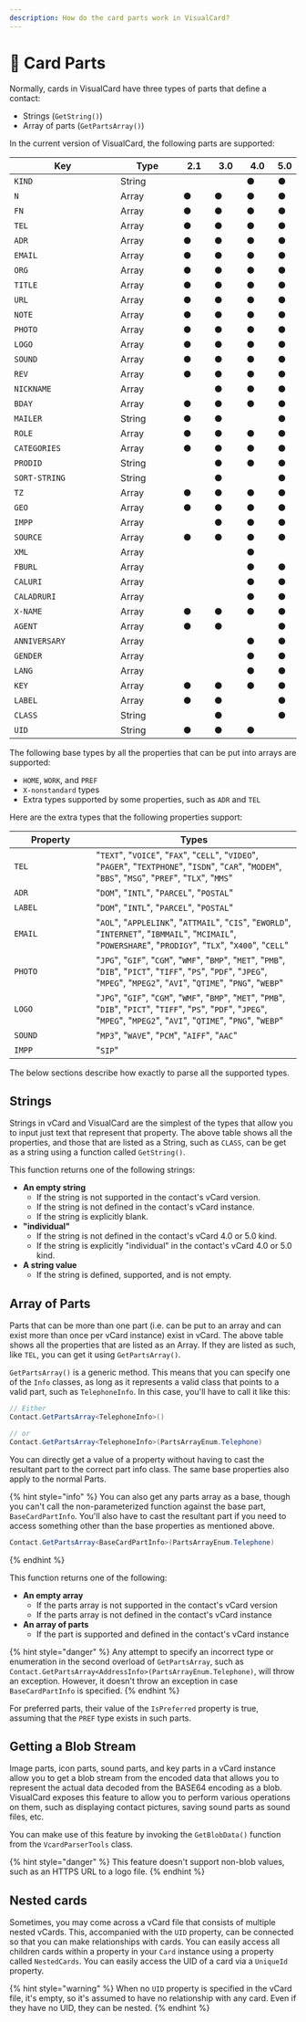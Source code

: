 ```yaml
---
description: How do the card parts work in VisualCard?
---
```


# 🧩 Card Parts

Normally, cards in VisualCard have three types of parts that define a contact:

* Strings (`GetString()`)
* Array of parts (`GetPartsArray()`)

In the current version of VisualCard, the following parts are supported:

<table><thead><tr><th width="295">Key</th><th width="170">Type</th><th width="59">2.1</th><th width="65">3.0</th><th width="60">4.0</th><th>5.0</th></tr></thead><tbody><tr><td><code>KIND</code></td><td>String</td><td></td><td></td><td>●</td><td>●</td></tr><tr><td><code>N</code></td><td>Array</td><td>●</td><td>●</td><td>●</td><td>●</td></tr><tr><td><code>FN</code></td><td>Array</td><td>●</td><td>●</td><td>●</td><td>●</td></tr><tr><td><code>TEL</code></td><td>Array</td><td>●</td><td>●</td><td>●</td><td>●</td></tr><tr><td><code>ADR</code></td><td>Array</td><td>●</td><td>●</td><td>●</td><td>●</td></tr><tr><td><code>EMAIL</code></td><td>Array</td><td>●</td><td>●</td><td>●</td><td>●</td></tr><tr><td><code>ORG</code></td><td>Array</td><td>●</td><td>●</td><td>●</td><td>●</td></tr><tr><td><code>TITLE</code></td><td>Array</td><td>●</td><td>●</td><td>●</td><td>●</td></tr><tr><td><code>URL</code></td><td>Array</td><td>●</td><td>●</td><td>●</td><td>●</td></tr><tr><td><code>NOTE</code></td><td>Array</td><td>●</td><td>●</td><td>●</td><td>●</td></tr><tr><td><code>PHOTO</code></td><td>Array</td><td>●</td><td>●</td><td>●</td><td>●</td></tr><tr><td><code>LOGO</code></td><td>Array</td><td>●</td><td>●</td><td>●</td><td>●</td></tr><tr><td><code>SOUND</code></td><td>Array</td><td>●</td><td>●</td><td>●</td><td>●</td></tr><tr><td><code>REV</code></td><td>Array</td><td>●</td><td>●</td><td>●</td><td>●</td></tr><tr><td><code>NICKNAME</code></td><td>Array</td><td></td><td>●</td><td>●</td><td>●</td></tr><tr><td><code>BDAY</code></td><td>Array</td><td>●</td><td>●</td><td>●</td><td>●</td></tr><tr><td><code>MAILER</code></td><td>String</td><td>●</td><td>●</td><td></td><td>●</td></tr><tr><td><code>ROLE</code></td><td>Array</td><td>●</td><td>●</td><td>●</td><td>●</td></tr><tr><td><code>CATEGORIES</code></td><td>Array</td><td>●</td><td>●</td><td>●</td><td>●</td></tr><tr><td><code>PRODID</code></td><td>String</td><td></td><td>●</td><td>●</td><td>●</td></tr><tr><td><code>SORT-STRING</code></td><td>String</td><td></td><td>●</td><td></td><td>●</td></tr><tr><td><code>TZ</code></td><td>Array</td><td>●</td><td>●</td><td>●</td><td>●</td></tr><tr><td><code>GEO</code></td><td>Array</td><td>●</td><td>●</td><td>●</td><td>●</td></tr><tr><td><code>IMPP</code></td><td>Array</td><td></td><td>●</td><td>●</td><td>●</td></tr><tr><td><code>SOURCE</code></td><td>Array</td><td>●</td><td>●</td><td>●</td><td>●</td></tr><tr><td><code>XML</code></td><td>Array</td><td></td><td></td><td>●</td><td></td></tr><tr><td><code>FBURL</code></td><td>Array</td><td></td><td></td><td>●</td><td>●</td></tr><tr><td><code>CALURI</code></td><td>Array</td><td></td><td></td><td>●</td><td>●</td></tr><tr><td><code>CALADRURI</code></td><td>Array</td><td></td><td></td><td>●</td><td>●</td></tr><tr><td><code>X-NAME</code></td><td>Array</td><td>●</td><td>●</td><td>●</td><td>●</td></tr><tr><td><code>AGENT</code></td><td>Array</td><td>●</td><td>●</td><td></td><td>●</td></tr><tr><td><code>ANNIVERSARY</code></td><td>Array</td><td></td><td></td><td>●</td><td>●</td></tr><tr><td><code>GENDER</code></td><td>Array</td><td></td><td></td><td>●</td><td>●</td></tr><tr><td><code>LANG</code></td><td>Array</td><td></td><td></td><td>●</td><td>●</td></tr><tr><td><code>KEY</code></td><td>Array</td><td>●</td><td>●</td><td>●</td><td>●</td></tr><tr><td><code>LABEL</code></td><td>Array</td><td>●</td><td>●</td><td></td><td>●</td></tr><tr><td><code>CLASS</code></td><td>String</td><td></td><td>●</td><td></td><td>●</td></tr><tr><td><code>UID</code></td><td>String</td><td>●</td><td>●</td><td>●</td><td></td></tr></tbody></table>

The following base types by all the properties that can be put into arrays are supported:

* `HOME`, `WORK`, and `PREF`
* `X-nonstandard` types
* Extra types supported by some properties, such as `ADR` and `TEL`

Here are the extra types that the following properties support:

<table><thead><tr><th width="128">Property</th><th>Types</th></tr></thead><tbody><tr><td><code>TEL</code></td><td>"<code>TEXT</code>", "<code>VOICE</code>", "<code>FAX</code>", "<code>CELL</code>", "<code>VIDEO</code>", "<code>PAGER</code>", "<code>TEXTPHONE</code>", "<code>ISDN</code>", "<code>CAR</code>", "<code>MODEM</code>", "<code>BBS</code>", "<code>MSG</code>", "<code>PREF</code>", "<code>TLX</code>", "<code>MMS</code>"</td></tr><tr><td><code>ADR</code></td><td>"<code>DOM</code>", "<code>INTL</code>", "<code>PARCEL</code>", "<code>POSTAL</code>"</td></tr><tr><td><code>LABEL</code></td><td>"<code>DOM</code>", "<code>INTL</code>", "<code>PARCEL</code>", "<code>POSTAL</code>"</td></tr><tr><td><code>EMAIL</code></td><td>"<code>AOL</code>", "<code>APPLELINK</code>", "<code>ATTMAIL</code>", "<code>CIS</code>", "<code>EWORLD</code>", "<code>INTERNET</code>", "<code>IBMMAIL</code>", "<code>MCIMAIL</code>", "<code>POWERSHARE</code>", "<code>PRODIGY</code>", "<code>TLX</code>", "<code>X400</code>", "<code>CELL</code>"</td></tr><tr><td><code>PHOTO</code></td><td>"<code>JPG</code>", "<code>GIF</code>", "<code>CGM</code>", "<code>WMF</code>", "<code>BMP</code>", "<code>MET</code>", "<code>PMB</code>", "<code>DIB</code>", "<code>PICT</code>", "<code>TIFF</code>", "<code>PS</code>", "<code>PDF</code>", "<code>JPEG</code>", "<code>MPEG</code>", "<code>MPEG2</code>", "<code>AVI</code>", "<code>QTIME</code>", "<code>PNG</code>", "<code>WEBP</code>"</td></tr><tr><td><code>LOGO</code></td><td>"<code>JPG</code>", "<code>GIF</code>", "<code>CGM</code>", "<code>WMF</code>", "<code>BMP</code>", "<code>MET</code>", "<code>PMB</code>", "<code>DIB</code>", "<code>PICT</code>", "<code>TIFF</code>", "<code>PS</code>", "<code>PDF</code>", "<code>JPEG</code>", "<code>MPEG</code>", "<code>MPEG2</code>", "<code>AVI</code>", "<code>QTIME</code>", "<code>PNG</code>", "<code>WEBP</code>"</td></tr><tr><td><code>SOUND</code></td><td>"<code>MP3</code>", "<code>WAVE</code>", "<code>PCM</code>", "<code>AIFF</code>", "<code>AAC</code>"</td></tr><tr><td><code>IMPP</code></td><td>"<code>SIP</code>"</td></tr></tbody></table>

The below sections describe how exactly to parse all the supported types.

## Strings

Strings in vCard and VisualCard are the simplest of the types that allow you to input just text that represent that property. The above table shows all the properties, and those that are listed as a String, such as `CLASS`, can be get as a string using a function called `GetString()`.

This function returns one of the following strings:

* **An empty string**
  * If the string is not supported in the contact's vCard version.
  * If the string is not defined in the contact's vCard instance.
  * If the string is explicitly blank.
* **"individual"**
  * If the string is not defined in the contact's vCard 4.0 or 5.0 kind.
  * If the string is explicitly "individual" in the contact's vCard 4.0 or 5.0 kind.
* **A string value**
  * If the string is defined, supported, and is not empty.

## Array of Parts

Parts that can be more than one part (i.e. can be put to an array and can exist more than once per vCard instance) exist in vCard. The above table shows all the properties that are listed as an Array. If they are listed as such, like `TEL`, you can get it using `GetPartsArray()`.

`GetPartsArray()` is a generic method. This means that you can specify one of the `Info` classes, as long as it represents a valid class that points to a valid part, such as `TelephoneInfo`. In this case, you'll have to call it like this:

```csharp
// Either
Contact.GetPartsArray<TelephoneInfo>()

// or
Contact.GetPartsArray<TelephoneInfo>(PartsArrayEnum.Telephone)
```

You can directly get a value of a property without having to cast the resultant part to the correct part info class. The same base properties also apply to the normal Parts.

{% hint style="info" %}
You can also get any parts array as a base, though you can't call the non-parameterized function against the base part, `BaseCardPartInfo`. You'll also have to cast the resultant part if you need to access something other than the base properties as mentioned above.

```csharp
Contact.GetPartsArray<BaseCardPartInfo>(PartsArrayEnum.Telephone)
```
{% endhint %}

This function returns one of the following:

* **An empty array**
  * If the parts array is not supported in the contact's vCard version
  * If the parts array is not defined in the contact's vCard instance
* **An array of parts**
  * If the part is supported and defined in the contact's vCard instance

{% hint style="danger" %}
Any attempt to specify an incorrect type or enumeration in the second overload of `GetPartsArray`, such as `Contact.GetPartsArray<AddressInfo>(PartsArrayEnum.Telephone)`, will throw an exception. However, it doesn't throw an exception in case `BaseCardPartInfo` is specified.
{% endhint %}

For preferred parts, their value of the `IsPreferred` property is true, assuming that the `PREF` type exists in such parts.

## Getting a Blob Stream

Image parts, icon parts, sound parts, and key parts in a vCard instance allow you to get a blob stream from the encoded data that allows you to represent the actual data decoded from the BASE64 encoding as a blob. VisualCard exposes this feature to allow you to perform various operations on them, such as displaying contact pictures, saving sound parts as sound files, etc.

You can make use of this feature by invoking the `GetBlobData()` function from the `VcardParserTools` class.

{% hint style="danger" %}
This feature doesn't support non-blob values, such as an HTTPS URL to a logo file.
{% endhint %}

## Nested cards

Sometimes, you may come across a vCard file that consists of multiple nested vCards. This, accompanied with the `UID` property, can be connected so that you can make relationships with cards. You can easily access all children cards within a property in your `Card` instance using a property called `NestedCards`. You can easily access the UID of a card via a `UniqueId` property.

{% hint style="warning" %}
When no `UID` property is specified in the vCard file, it's empty, so it's assumed to have no relationship with any card. Even if they have no UID, they can be nested.
{% endhint %}
